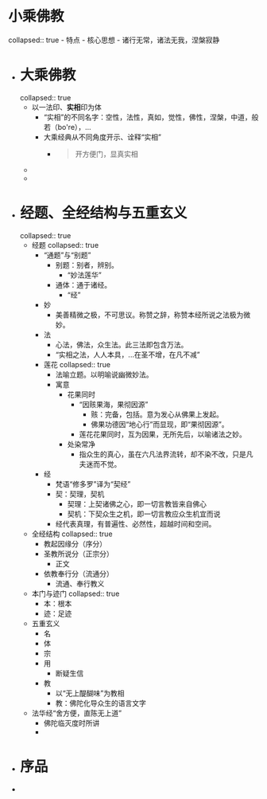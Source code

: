 # 小乘佛教
collapsed:: true
	- 特点
	- 核心思想
		- 诸行无常，诸法无我，涅槃寂静
- # 大乘佛教
  collapsed:: true
	- 以一法印、**实相**印为体
		- “实相”的不同名字：空性，法性，真如，觉性，佛性，涅槃，中道，般若（bo're），...
		- 大乘经典从不同角度开示、诠释“实相”
			- > 开方便门，显真实相
	-
	-
- # 经题、全经结构与五重玄义
  collapsed:: true
	- 经题
	  collapsed:: true
		- “通题”与“别题”
			- 别题：别者，辨别。
				- “妙法莲华”
			- 通体：通于诸经。
				- “经”
		- 妙
			- 美善精微之极，不可思议。称赞之辞，称赞本经所说之法极为微妙。
		- 法
			- 心法，佛法，众生法。此三法即包含万法。
			- “实相之法，人人本具，...在圣不增，在凡不减”
		- 莲花
		  collapsed:: true
			- 法喻立题。以明喻说幽微妙法。
			- 寓意
				- 花果同时
					- “因赅果海，果彻因源”
						- 赅：完备，包括。意为发心从佛果上发起。
						- 佛果功德因“地心行”而显现，即“果彻因源”。
					- 莲花花果同时，互为因果，无所先后，以喻诸法之妙。
				- 处染常净
					- 指众生的真心，虽在六凡法界流转，却不染不改，只是凡夫迷而不觉。
		- 经
			- 梵语“修多罗”译为“契经”
			- 契：契理，契机
				- 契理：上契诸佛之心，即一切言教皆来自佛心
				- 契机：下契众生之机，即一切言教应众生机宜而说
			- 经代表真理，有普遍性、必然性，超越时间和空间。
	- 全经结构
	  collapsed:: true
		- 教起因缘分（序分）
		- 圣教所说分（正宗分）
			- 正文
		- 依教奉行分（流通分）
			- 流通、奉行教义
	- 本门与迹门
	  collapsed:: true
		- 本：根本
		- 迹：足迹
	- 五重玄义
		- 名
		- 体
		- 宗
		- 用
			- 断疑生信
		- 教
			- 以“无上醍醐味”为教相
			- 教：佛陀化导众生的语言文字
	- 法华经“舍方便，直陈无上道”
		- 佛陀临灭度时所讲
		-
- # 序品
-